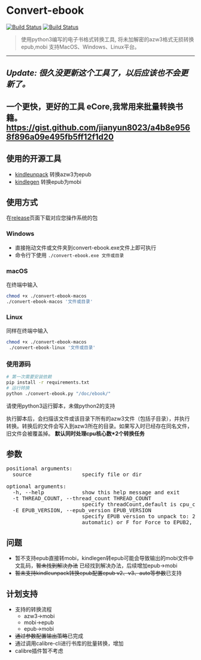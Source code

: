# Convert-ebook 
[![Build Status][travis-ci]][travis-ci]
[![Build Status][appveyor]][appveyor]

>使用python3编写的电子书格式转换工具,
将未加解密的azw3格式无损转换epub,mobi
> 支持MacOS、Windows、Linux平台。
------------------------
## *Update: 很久没更新这个工具了，以后应该也不会更新了。*
一个更快，更好的工具 eCore,我常用来批量转换书籍。
https://gist.github.com/jianyun8023/a4b8e9568f896a09e495fb5ff12f1d20
------------------------

## 使用的开源工具
- [kindleunpack](https://github.com/kevinhendricks/KindleUnpack) 转换azw3为epub
- [kindlegen](http://www.amazon.com/gp/feature.html?docId=1000765211) 转换epub为mobi

## 使用方式
  
  在[release](https://github.com/Yihy/convert-ebook/releases)页面下载对应您操作系统的包
  
  ### Windows
  
  - 直接拖动文件或文件夹到convert-ebook.exe文件上即可执行
  - 命令行下使用 `./convert-ebook.exe 文件或目录`
  
  ### macOS
  
  在终端中输入
  ```bash
  chmod +x ./convert-ebook-macos
  ./convert-ebook-macos '文件或目录'
  ```
  
  ### Linux
  
  同样在终端中输入
  
   ```bash
   chmod +x ./convert-ebook-macos
    ./convert-ebook-linux '文件或目录'
   ```
  
  ### 使用源码
  ```bash
  # 第一次需要安装依赖
  pip install -r requirements.txt
  # 运行转换
  python ./convert-ebook.py "/doc/ebook/"
  ``` 
请使用python3运行脚本，未做python2的支持
 
 执行脚本后，会扫描该文件或该目录下所有的azw3文件（包括子目录），并执行转换。转换后的文件会写入到azw3所在的目录。如果写入时已经存在同名文件，旧文件会被覆盖掉。
 **默认同时处理cpu核心数*2个转换任务**

## 参数
<pre>
positional arguments:
  source                specify file or dir

optional arguments:
  -h, --help            show this help message and exit
  -t THREAD_COUNT, --thread_count THREAD_COUNT
                        specify threadCount,default is cpu_count*2
  -E EPUB_VERSION, --epub_version EPUB_VERSION
                        specify EPUB version to unpack to: 2, 3 or A (for
                        automatic) or F for Force to EPUB2, default is 2
</pre>

## 问题
- 暂不支持epub直接转mobi，kindlegen转epub可能会导致输出的mobi文件中文乱码，~~暂未找到解决办法~~ 已经找到解决办法，后续增加epub->mobi
- ~~暂未支持kindleunpack转换epub配置epub v2、v3、auto等参数~~已支持

## 计划支持
- 支持的转换流程
   - azw3->mobi
   - mobi->epub
   - epub->mobi
- ~~通过参数配置输出策略~~已完成
- 通过调用calibre-cli进行书库的批量转换，增加
- calibre插件暂不考虑

[latest-release]: https://github.com/Yihy/convert-ebook/releases/latest?svg=true
[travis-ci]: https://travis-ci.org/Yihy/convert-ebook.svg?branch=master
[appveyor]: https://ci.appveyor.com/api/projects/status/hsl74dpd01y3rsht?svg=true

